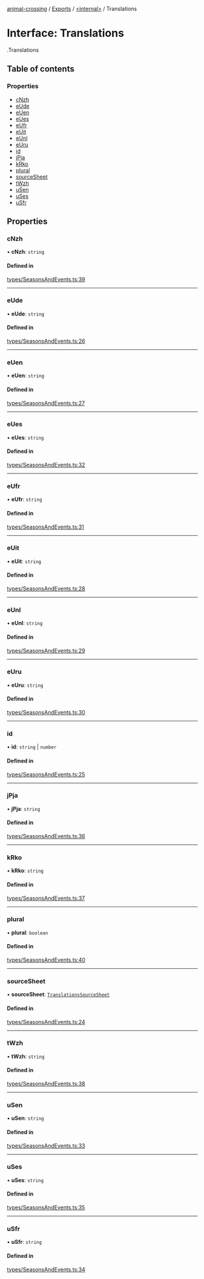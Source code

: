 [animal-crossing](../README.md) / [Exports](../modules.md) / [<internal\>](../modules/internal_.md) / Translations

# Interface: Translations

[<internal>](../modules/internal_.md).Translations

## Table of contents

### Properties

- [cNzh](internal_.Translations-6.md#cnzh)
- [eUde](internal_.Translations-6.md#eude)
- [eUen](internal_.Translations-6.md#euen)
- [eUes](internal_.Translations-6.md#eues)
- [eUfr](internal_.Translations-6.md#eufr)
- [eUit](internal_.Translations-6.md#euit)
- [eUnl](internal_.Translations-6.md#eunl)
- [eUru](internal_.Translations-6.md#euru)
- [id](internal_.Translations-6.md#id)
- [jPja](internal_.Translations-6.md#jpja)
- [kRko](internal_.Translations-6.md#krko)
- [plural](internal_.Translations-6.md#plural)
- [sourceSheet](internal_.Translations-6.md#sourcesheet)
- [tWzh](internal_.Translations-6.md#twzh)
- [uSen](internal_.Translations-6.md#usen)
- [uSes](internal_.Translations-6.md#uses)
- [uSfr](internal_.Translations-6.md#usfr)

## Properties

### cNzh

• **cNzh**: `string`

#### Defined in

[types/SeasonsAndEvents.ts:39](https://github.com/Norviah/animal-crossing/blob/3810f6b/module/types/SeasonsAndEvents.ts#L39)

___

### eUde

• **eUde**: `string`

#### Defined in

[types/SeasonsAndEvents.ts:26](https://github.com/Norviah/animal-crossing/blob/3810f6b/module/types/SeasonsAndEvents.ts#L26)

___

### eUen

• **eUen**: `string`

#### Defined in

[types/SeasonsAndEvents.ts:27](https://github.com/Norviah/animal-crossing/blob/3810f6b/module/types/SeasonsAndEvents.ts#L27)

___

### eUes

• **eUes**: `string`

#### Defined in

[types/SeasonsAndEvents.ts:32](https://github.com/Norviah/animal-crossing/blob/3810f6b/module/types/SeasonsAndEvents.ts#L32)

___

### eUfr

• **eUfr**: `string`

#### Defined in

[types/SeasonsAndEvents.ts:31](https://github.com/Norviah/animal-crossing/blob/3810f6b/module/types/SeasonsAndEvents.ts#L31)

___

### eUit

• **eUit**: `string`

#### Defined in

[types/SeasonsAndEvents.ts:28](https://github.com/Norviah/animal-crossing/blob/3810f6b/module/types/SeasonsAndEvents.ts#L28)

___

### eUnl

• **eUnl**: `string`

#### Defined in

[types/SeasonsAndEvents.ts:29](https://github.com/Norviah/animal-crossing/blob/3810f6b/module/types/SeasonsAndEvents.ts#L29)

___

### eUru

• **eUru**: `string`

#### Defined in

[types/SeasonsAndEvents.ts:30](https://github.com/Norviah/animal-crossing/blob/3810f6b/module/types/SeasonsAndEvents.ts#L30)

___

### id

• **id**: `string` \| `number`

#### Defined in

[types/SeasonsAndEvents.ts:25](https://github.com/Norviah/animal-crossing/blob/3810f6b/module/types/SeasonsAndEvents.ts#L25)

___

### jPja

• **jPja**: `string`

#### Defined in

[types/SeasonsAndEvents.ts:36](https://github.com/Norviah/animal-crossing/blob/3810f6b/module/types/SeasonsAndEvents.ts#L36)

___

### kRko

• **kRko**: `string`

#### Defined in

[types/SeasonsAndEvents.ts:37](https://github.com/Norviah/animal-crossing/blob/3810f6b/module/types/SeasonsAndEvents.ts#L37)

___

### plural

• **plural**: `boolean`

#### Defined in

[types/SeasonsAndEvents.ts:40](https://github.com/Norviah/animal-crossing/blob/3810f6b/module/types/SeasonsAndEvents.ts#L40)

___

### sourceSheet

• **sourceSheet**: [`TranslationsSourceSheet`](../enums/internal_.TranslationsSourceSheet-3.md)

#### Defined in

[types/SeasonsAndEvents.ts:24](https://github.com/Norviah/animal-crossing/blob/3810f6b/module/types/SeasonsAndEvents.ts#L24)

___

### tWzh

• **tWzh**: `string`

#### Defined in

[types/SeasonsAndEvents.ts:38](https://github.com/Norviah/animal-crossing/blob/3810f6b/module/types/SeasonsAndEvents.ts#L38)

___

### uSen

• **uSen**: `string`

#### Defined in

[types/SeasonsAndEvents.ts:33](https://github.com/Norviah/animal-crossing/blob/3810f6b/module/types/SeasonsAndEvents.ts#L33)

___

### uSes

• **uSes**: `string`

#### Defined in

[types/SeasonsAndEvents.ts:35](https://github.com/Norviah/animal-crossing/blob/3810f6b/module/types/SeasonsAndEvents.ts#L35)

___

### uSfr

• **uSfr**: `string`

#### Defined in

[types/SeasonsAndEvents.ts:34](https://github.com/Norviah/animal-crossing/blob/3810f6b/module/types/SeasonsAndEvents.ts#L34)
